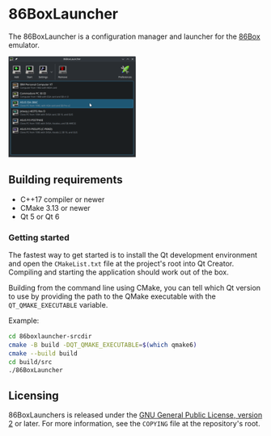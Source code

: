 # 86BoxLauncher
The 86BoxLauncher is a configuration manager and launcher for the [86Box][86box] emulator.

<img src="docs/arch-linux-kde-plasma-6.png" alt="86BoxLauncher running on Arch Linux in KDE Plasma 6" width="50%" />

## Building requirements

* C++17 compiler or newer
* CMake 3.13 or newer
* Qt 5 or Qt 6

### Getting started

The fastest way to get started is to install the Qt development environment and open the `CMakeList.txt` file at the project's root into Qt Creator. Compiling and starting the application should work out of the box.

Building from the command line using CMake, you can tell which Qt version to use by providing the path to the QMake executable with the `QT_QMAKE_EXECUTABLE` variable.

Example:

```bash
cd 86boxlauncher-srcdir
cmake -B build -DQT_QMAKE_EXECUTABLE=$(which qmake6)
cmake --build build
cd build/src
./86BoxLauncher
```

## Licensing

86BoxLaunchers is released under the [GNU General Public License, version 2](https://www.gnu.org/licenses/old-licenses/gpl-2.0.html) or later. For more information, see the `COPYING` file at the repository's root.

<!-- Reference links -->

[86box]: https://github.com/86Box/86Box	"Emulator of retro x86-based machines"

